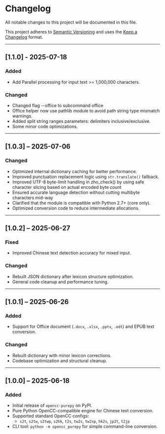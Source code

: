 # Changelog

All notable changes to this project will be documented in this file.

This project adheres to [Semantic Versioning](https://semver.org/spec/v2.0.0.html) and uses
the [Keep a Changelog](https://keepachangelog.com/en/1.0.0/) format.

---

## [1.1.0] - 2025-07-18

### Added

- Add Parallel processing for input text >= 1,000,000 characters.

### Changed

- Changed flag --office to subcommand office
- Office helper now use pathlib module to avoid path string type mismatch warnings.
- Added split string ranges parameters: delimiters inclusive/exclusive.
- Some minor code optimizations.

---

## [1.0.3] – 2025-07-06

### Changed

- Optimized internal dictionary caching for better performance.
- Improved punctuation replacement logic using `str.translate()` fallback.
- Improved UTF-8 byte-limit handling in zho_check() by using safe character slicing based on actual encoded byte count
- Ensured accurate language detection without cutting multibyte characters mid-way
- Clarified that the module is compatible with Python 2.7+ (core only).
- Optimized conversion code to reduce intermediate allocations.

---

## [1.0.2] – 2025-06-27

### Fixed

- Improved Chinese text detection accuracy for mixed input.

### Changed

- Rebuilt JSON dictionary after lexicon structure optimization.
- General code cleanup and performance tuning.

---

## [1.0.1] – 2025-06-26

### Added

- Support for Office document (`.docx`, `.xlsx`, `.pptx`, `.odt`) and EPUB text conversion.

### Changed

- Rebuilt dictionary with minor lexicon corrections.
- Codebase optimization and structural cleanup.

---

## [1.0.0] – 2025-06-18

### Added

- Initial release of `opencc-purepy` on PyPI.
- Pure Python OpenCC-compatible engine for Chinese text conversion.
- Supported standard OpenCC configs:
    - `s2t`, `s2tw`, `s2twp`, `s2hk`, `t2s`, `tw2s`, `tw2sp`, `hk2s`, `jp2t`, `t2jp`
- CLI tool: `python -m opencc_purepy` for simple command-line conversion.

